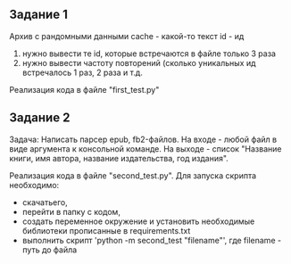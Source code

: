 ## Задание 1

Архив с рандомными данными 
cache - какой-то текст 
id - ид 
 
1) нужно вывести те id, которые встречаются в файле только 3 раза 
2) нужно вывести частоту повторений (сколько уникальных ид встречалось 1 раз, 2 раза и т.д.

Реализация кода в файле "first_test.py"


## Задание 2

Задача: Написать парсер epub, fb2-файлов.
На входе - любой файл в виде аргумента к консольной команде.
На выходе - список "Название книги, имя автора, название издательства, год издания".

Реализация кода в файле "second_test.py". 
Для запуска скрипта необходимо:
- скачатьего,
- перейти в папку с кодом,
- создать переменное окружение и установить необходимые библиотеки прописанные в requirements.txt
- выполнить скрипт 'python -m second_test "filename"', где filename - путь до файла
